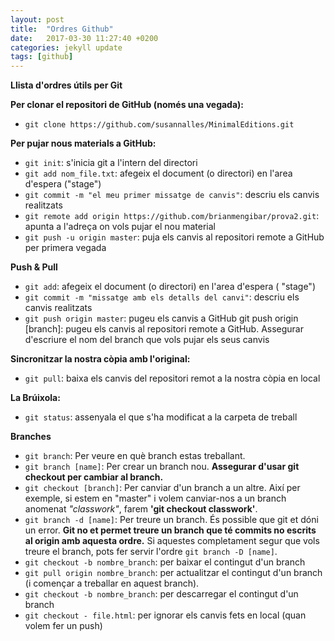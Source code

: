 ```yaml
---
layout: post
title:  "Ordres Github"
date:   2017-03-30 11:27:40 +0200
categories: jekyll update
tags: [github]
---
```

**Llista d'ordres útils per Git**

**Per clonar el repositori de GitHub (només una vegada):**
* ``git clone https://github.com/susannalles/MinimalEditions.git``

**Per pujar nous materials a GitHub:**
* ``git init``: s'inicia git a l'intern del directori
* ``git add nom_file.txt``: afegeix el document (o directori) en l'area d'espera ("stage")
* ``git commit -m "el meu primer missatge de canvis"``: descriu els canvis realitzats
* ``git remote add origin https://github.com/brianmengibar/prova2.git``: apunta a l'adreça on vols pujar el nou material
* ``git push -u origin master``: puja els canvis al repositori remote a GitHub per primera vegada

**Push & Pull**
* ``git add``: afegeix el document (o directori) en l'area d'espera ( "stage")
* ``git commit -m "missatge amb els detalls del canvi"``: descriu els canvis realitzats
* ``git push origin master``: pugeu els canvis a GitHub git push origin [branch]: 
pugeu els canvis al repositori remote a GitHub. Assegurar d'escriure el nom del branch que vols pujar els seus canvis

**Sincronitzar la nostra còpia amb l'original:**
* ``git pull``: baixa els canvis del repositori remot a la nostra còpia en local

**La Brúixola:**
* ``git status``: assenyala el que s'ha modificat a la carpeta de treball

**Branches**
* ``git branch``: Per veure en què branch estas treballant.
* ``git branch [name]``: Per crear un branch nou. **Assegurar d'usar git 
checkout per cambiar al branch.**
* ``git checkout [branch]``: Per canviar d'un branch a un altre. 
Així per exemple, si estem en "master" i volem canviar-nos a un branch 
anomenat _"classwork"_, farem **'git checkout classwork'**.
* ``git branch -d [name]``: Per treure un branch. És possible que git et 
dóni un error. **Git no et permet treure un branch que té commits no 
escrits al origin amb aquesta ordre.** Si aquestes completament segur que 
vols treure el branch, pots fer servir l'ordre ``git branch -D [name]``.
* ``git checkout -b nombre_branch``: per baixar el contingut d'un branch
* ``git pull origin nombre_branch``: per actualitzar el contingut d'un branch 
(i començar a treballar en aquest branch).
* ``git checkout -b nombre_branch``: per descarregar el contingut d'un branch
* ``git checkout - file.html``: per ignorar els canvis fets en local 
(quan volem fer un push)

